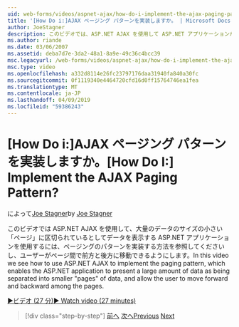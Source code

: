 ```yaml
---
uid: web-forms/videos/aspnet-ajax/how-do-i-implement-the-ajax-paging-pattern
title: '[How Do i:]AJAX ページング パターンを実装しますか。 | Microsoft Docs'
author: JoeStagner
description: このビデオでは、ASP.NET AJAX を使用して ASP.NET アプリケーションが大量の bein データを提示するページング パターンを実装する方法を見る.
ms.author: riande
ms.date: 03/06/2007
ms.assetid: deba7d7e-3da2-48a1-8a9e-49c36c4bcc39
msc.legacyurl: /web-forms/videos/aspnet-ajax/how-do-i-implement-the-ajax-paging-pattern
msc.type: video
ms.openlocfilehash: a332d8114e26fc23797176daa31940fa840a30fc
ms.sourcegitcommit: 0f1119340e4464720cfd16d0ff15764746ea1fea
ms.translationtype: MT
ms.contentlocale: ja-JP
ms.lasthandoff: 04/09/2019
ms.locfileid: "59386243"
---
```

# <a name="how-do-i-implement-the-ajax-paging-pattern"></a><span data-ttu-id="634ed-104">[How Do i:]AJAX ページング パターンを実装しますか。</span><span class="sxs-lookup"><span data-stu-id="634ed-104">[How Do I:] Implement the AJAX Paging Pattern?</span></span>

<span data-ttu-id="634ed-105">によって[Joe Stagner](https://github.com/JoeStagner)</span><span class="sxs-lookup"><span data-stu-id="634ed-105">by [Joe Stagner](https://github.com/JoeStagner)</span></span>

<span data-ttu-id="634ed-106">このビデオでは ASP.NET AJAX を使用して、大量のデータのサイズの小さい「ページ」に区切られているとしてデータを表示する ASP.NET アプリケーションを使用するには、ページングのパターンを実装する方法を参照してくださいし、ユーザーがページ間で前方と後方に移動できるようにします。</span><span class="sxs-lookup"><span data-stu-id="634ed-106">In this video we see how to use ASP.NET AJAX to implement the paging pattern, which enables the ASP.NET application to present a large amount of data as being separated into smaller "pages" of data, and allow the user to move forward and backward among the pages.</span></span>

[<span data-ttu-id="634ed-107">&#9654;ビデオ (27 分)</span><span class="sxs-lookup"><span data-stu-id="634ed-107">&#9654; Watch video (27 minutes)</span></span>](https://channel9.msdn.com/Blogs/ASP-NET-Site-Videos/how-do-i-implement-the-ajax-paging-pattern)

> [!div class="step-by-step"]
> <span data-ttu-id="634ed-108">[前へ](how-do-i-implement-the-predictive-fetch-pattern-for-ajax.md)
> [次へ](how-do-i-implement-the-ajax-incremental-page-display-pattern.md)</span><span class="sxs-lookup"><span data-stu-id="634ed-108">[Previous](how-do-i-implement-the-predictive-fetch-pattern-for-ajax.md)
[Next](how-do-i-implement-the-ajax-incremental-page-display-pattern.md)</span></span>
